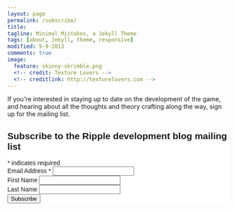 ```yaml
---
layout: page
permalink: /subscribe/
title:
tagline: Minimal Mistakes, a Jekyll Theme
tags: [about, Jekyll, theme, responsive]
modified: 9-9-2013
comments: true
image:
  feature: skinny-skrimble.png
  <!-- credit: Texture Lovers -->
  <!-- creditlink: http://texturelovers.com -->
---
```

If you're interested in staying up to date on the development of the game, and hearing about all the thoughts and theory crafting along the way, sign up for the mailing list.

<!-- Begin MailChimp Signup Form -->
<link href="//cdn-images.mailchimp.com/embedcode/classic-081711.css" rel="stylesheet" type="text/css">
<style type="text/css">
	#mc_embed_signup{background:#fff; clear:left; font:14px Helvetica,Arial,sans-serif; }
	/* Add your own MailChimp form style overrides in your site stylesheet or in this style block.
	   We recommend moving this block and the preceding CSS link to the HEAD of your HTML file. */
</style>
<div id="mc_embed_signup">
<form action="//github.us8.list-manage.com/subscribe/post?u=ea9c866734bfd9aae676d9156&amp;id=4a3fe2c328" method="post" id="mc-embedded-subscribe-form" name="mc-embedded-subscribe-form" class="validate" target="_blank" novalidate>
	<h2>Subscribe to the Ripple development blog mailing list</h2>
<div class="indicates-required"><span class="asterisk">*</span> indicates required</div>
<div class="mc-field-group">
	<label for="mce-EMAIL">Email Address  <span class="asterisk">*</span>
</label>
	<input type="email" value="" name="EMAIL" class="required email" id="mce-EMAIL">
</div>
<div class="mc-field-group">
	<label for="mce-FNAME">First Name </label>
	<input type="text" value="" name="FNAME" class="" id="mce-FNAME">
</div>
<div class="mc-field-group">
	<label for="mce-LNAME">Last Name </label>
	<input type="text" value="" name="LNAME" class="" id="mce-LNAME">
</div>
	<div id="mce-responses" class="clear">
		<div class="response" id="mce-error-response" style="display:none"></div>
		<div class="response" id="mce-success-response" style="display:none"></div>
	</div>    <!-- real people should not fill this in and expect good things - do not remove this or risk form bot signups-->
    <div style="position: absolute; left: -5000px;"><input type="text" name="b_ea9c866734bfd9aae676d9156_4a3fe2c328" tabindex="-1" value=""></div>
    <div class="clear"><input type="submit" value="Subscribe" name="subscribe" id="mc-embedded-subscribe" class="button"></div>
</form>
</div>

<!--End mc_embed_signup-->

